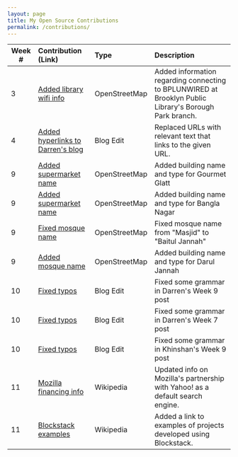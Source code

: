 ```yaml
---
layout: page
title: My Open Source Contributions
permalink: /contributions/
---
```


<!--
Type of the contribution should be "Wikipedia edit", "OpenStreet Map feature", "Project Documentation", "Project Code", "Blog Edit", etc.

The description should include a brief summary of what you did.

Replace the first row below with your contribution.

-->





| Week #       | Contribution (Link)  | Type  | Description |
|---|:---|:---|:---|
|  3   | [Added library wifi info](https://www.openstreetmap.org/changeset/74404218) | OpenStreetMap | Added information regarding connecting to BPLUNWIRED at Brooklyn Public Library's Borough Park branch. |
| 4 | [Added hyperlinks to Darren's blog](https://github.com/hunter-college-ossd-fall-2019/darrenzhang2000-weekly/pull/1) | Blog Edit | Replaced URLs with relevant text that links to the given URL. |
| 9 | [Added supermarket name](https://www.openstreetmap.org/changeset/76270814#map=19/40.64060/-73.98664&layers=D) | OpenStreetMap | Added building name and type for Gourmet Glatt |
| 9 | [Added supermarket name](https://www.openstreetmap.org/changeset/76273344#map=19/40.64284/-73.97987&layers=D) | OpenStreetMap | Added building name and type for Bangla Nagar |
| 9 | [Fixed mosque name](https://www.openstreetmap.org/changeset/76273399#map=19/40.64021/-73.97875&layers=D) | OpenStreetMap | Fixed mosque name from "Masjid" to "Baitul Jannah" |
| 9 | [Added mosque name](https://www.openstreetmap.org/changeset/76273438#map=19/40.64006/-73.97965&layers=D) | OpenStreetMap | Added building name and type for Darul Jannah |
| 10 | [Fixed typos](https://github.com/hunter-college-ossd-fall-2019/darrenzhang2000-weekly/pull/2) | Blog Edit | Fixed some grammar in Darren's Week 9 post |
| 10 | [Fixed typos](https://github.com/hunter-college-ossd-fall-2019/darrenzhang2000-weekly/pull/3) | Blog Edit | Fixed some grammar in Darren's Week 7 post |
| 10 | [Fixed typos](https://github.com/hunter-college-ossd-fall-2019/kkhan01-weekly/pull/2) | Blog Edit | Fixed some grammar in Khinshan's Week 9 post |
| 11 | [Mozilla financing info](https://en.wikipedia.org/w/index.php?title=Mozilla_Foundation&diff=prev&oldid=926069850) | Wikipedia | Updated info on Mozilla's partnership with Yahoo! as a default search engine. |
| 11 | [Blockstack examples](https://en.wikipedia.org/w/index.php?title=Blockstack&diff=prev&oldid=926071862) | Wikipedia | Added a link to examples of projects developed using Blockstack. |
